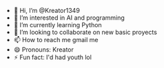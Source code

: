 - 👋 Hi, I’m @Kreator1349
- 👀 I’m interested in AI and programming
- 🌱 I’m currently learning Python
- 💞️ I’m looking to collaborate on new basic proyects
- 📫 How to reach me gmail me
- 😄 Pronouns: Kreator
- ⚡ Fun fact: I'd had youth lol 

<!---
Kreator1349/Kreator1349 is a ✨ special ✨ repository because its `README.md` (this file) appears on your GitHub profile.
You can click the Preview link to take a look at your changes.
--->
